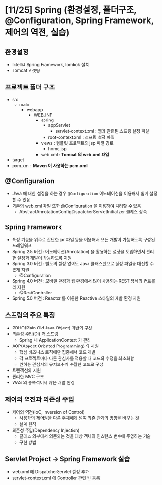 # [11/25] Spring (환경설정, 폴더구조, @Configuration, Spring Framework, 제어의 역전, 실습)

## 환경설정

- IntelliJ Spring Framework, lombok 설치
- Tomcat 9 셋팅

## 프로젝트 폴더 구조

- src
    - main
        - webapp
            - WEB_INF
                - spring
                    - appServlet
                        - servlet-context.xml : 웹과 관련된 스프링 설정 파일
                    - root-context.xml : 스프링 설정 파일
                - views : 템플릿 프로젝트의 jsp 파일 경로
                    - home.jsp
                - web.xml : **Tomcat 의 web.xml 파일**
- target
- pom.xml : **Maven 이 사용하는 pom.xml**

## @Configuration

- Java 에 대한 설정을 하는 경우 `@Configuration` 어노테이션을 이용해서 쉽게 설정할 수 있음
- 기존의 web.xml 파일 또한 @Configuration 을 이용하여 처리할 수 있음
    - AbstractAnnotationConfigDispatcherServletInitializer 클래스 상속

## Spring Framework

- 특정 기능을 위주로 간단한 jar 파일 등을 이용해서 모든 개발이 가능하도록 구성된 프레임워크
- Spring 2.5 버전 : 어노테이션(Annotation) 을 활용하는 설정을 토입하면서 편리한 설정과 개발이 가능하도록 지원
- Spring 3.0 버전 : 별도의 설정 없이도 Java 클래스만으로 설정 파일을 대신할 수 있게 지원
    - @Configuration
- Spring 4.0 버전 : 모바일 환경과 웹 환경에서 많이 사용되는 REST 방식의 컨트롤러 지원
    - @RestController
- Spring 5.0 버전 : Reactor 를 이용한 Reactive 스타일의 개발 환경 지원

## 스프링의 주요 특징

- POHO(Plain Old Java Object) 기반의 구성
- 의존성 주입(DI) 과 스프링
    - Spring 내 ApplicationContext 가 관리
- AOP(Aspect Oriented Programming) 의 지원
    - 핵심 비즈니스 로직에만 집중해서 코드 개발
    - 각 프로젝트마다 다른 관심사를 적용할 때 코드의 수정을 최소화함
    - 원하는 관심사의 유지보수가 수월한 코드로 구성
- 트랜잭션의 지원
- 편리한 MVC 구조
- WAS 의 종속적이지 않은 개발 환경

## 제어의 역전과 의존성 주입

- 제어의 역전(IoC, Inversion of Control)
    - 사용자의 제어권을 다른 주체에게 넘여 의존 관계의 방향을 바꾸는 것
    - 설계 원칙
- 의존성 주입(Dependency Injection)
    - 클래스 외부에서 의존되는 것을 대상 객체의 인스턴스 변수에 주입하는 기술
    - 구현 방법

## Servlet Project → Spring Framework 실습

- web.xml 에 DispatcherServlet 설정 추가
- servlet-context.xml 에 Controller 관련 빈 등록
